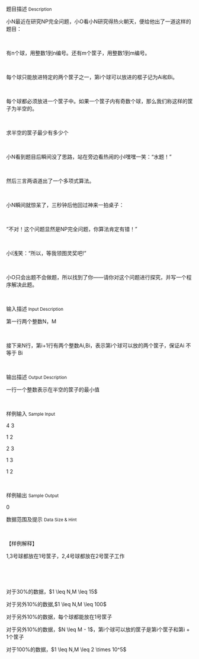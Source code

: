 <div class="panel panel-default">
<div class="area-title">
<span>
题目描述
<small>Description</small>
</span></div>
<div class="panel-body">

<p>小N最近在研究NP完全问题，小O看小N研究得热火朝天，便给他出了一道这样的题目：</p><p><br></p><p>有n个球，用整数1到n编号。还有m个筐子，用整数1到m编号。</p><p><br></p><p>每个球只能放进特定的两个筐子之一，第i个球可以放进的框子记为Ai和Bi。</p><p><br></p><p>每个球都必须放进一个筐子中。如果一个筐子内有奇数个球，那么我们称这样的筐子为半空的。</p><p><br></p><p>求半空的筐子最少有多少个</p><p><br></p><p>小N看到题目后瞬间没了思路，站在旁边看热闹的小I嘿嘿一笑：“水题！”</p><p><br></p><p>然后三言两语道出了一个多项式算法。</p><p><br></p><p>小N瞬间就惊呆了，三秒钟后他回过神来一拍桌子：</p><p><br></p><p>“不对！这个问题显然是NP完全问题，你算法肯定有错！”</p><p><br></p><p>小I浅笑：“所以，等我领图灵奖吧!”</p><p><br></p><p>小O只会出题不会做题，所以找到了你——请你对这个问题进行探究，并写一个程序解决此题。</p><p><br></p>

</div>
</div>

<div class="panel panel-default">
<div class="area-title">
<span>
输入描述
<small>Input Description</small>
</span></div>
<div class="panel-body">
<p>第一行两个整数N，M</p><p><br></p><p>接下来N行，第i+1行有两个整数Ai,Bi，表示第i个球可以放的两个筐子，保证Ai 不等于 Bi</p><p><br></p>

</div>
</div>
<div  class="panel panel-default">
<div class="area-title">
<span>
输出描述
<small>Output Description</small>
</span></div>
<div class="panel-body">

<p>一行一个整数表示在半空的筐子的最小值</p><p><br/></p>

</div>
</div>


<div class="panel panel-default">
<div class="area-title">
<span>
样例输入
<small>Sample Input</small>
</span></div>
<div class="panel-body">
<p>4 3</p><p>1 2</p><p>2 3</p><p>1 3</p><p>1 2</p><p><br></p>

</div>
</div>

<div class="panel panel-default">
<div class="area-title">
<span>
样例输出
<small>Sample Output</small>
</span></div>
<div class="panel-body">
<p>0</p>

</div>
</div>

<div class="panel panel-default">
<div class="area-title">
<span>
数据范围及提示
<small>Data Size & Hint</small>
</span></div>
<div class="panel-body">
<p><br></p><p>【样例解释】</p><p>1,3号球都放在1号筐子，2,4号球都放在2号筐子工作</p><p><br></p><p><br></p><p>对于30%的数据，$1 \leq N,M \leq 15$</p><p>对于另外10%的数据,$1 \leq N,M \leq 100$</p><p>对于另外10%的数据，每个球都能放在1号筐子</p><p>对于另外10%的数据，$N \leq M - 1$，第i个球可以放的筐子是第i个筐子和第i + 1个筐子</p><p>对于100%的数据，$1 \leq N,M \leq 2 \times 10^5$</p><p><br></p>
</div>
</div>